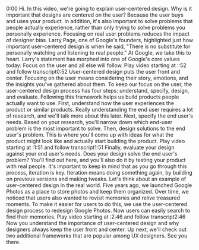 0:00
Hi. In this video, we're going to explain user-centered design. Why is it important that designs are centered on the user? Because the user buys and uses your product. In addition, it's also important to solve problems that people actually experience, rather than only trying to solve problems you personally experience. Focusing on real user problems reduces the impact of designer bias. Larry Page, one of Google's founders, highlighted just how important user-centered design is when he said, "There is no substitute for personally watching and listening to real people." At Google, we take this to heart. Larry's statement has morphed into one of Google's core values today: Focus on the user and all else will follow.
Play video starting at ::52 and follow transcript0:52
User-centered design puts the user front and center. Focusing on the user means considering their story, emotions, and the insights you've gathered about them. To keep our focus on the user, the user-centered design process has four steps: understand, specify, design, and evaluate. Following this framework helps us build products people actually want to use. First, understand how the user experiences the product or similar products. Really understanding the end user requires a lot of research, and we'll talk more about this later. Next, specify the end user's needs. Based on your research, you'll narrow down which end-user problem is the most important to solve. Then, design solutions to the end user's problem. This is where you'll come up with ideas for what the product might look like and actually start building the product.
Play video starting at :1:51 and follow transcript1:51
Finally, evaluate your design against your end user's needs. Does your design solve the end user's problem? You'll find out here, and you'll also do it by testing your product with real people. It's important to keep in mind that as you go through this process, iteration is key. Iteration means doing something again, by building on previous versions and making tweaks. Let's think about an example of user-centered design in the real world. Five years ago, we launched Google Photos as a place to store photos and keep them organized. Over time, we noticed that users also wanted to revisit memories and relive treasured moments. To make it easier for users to do this, we use the user-centered design process to redesign Google Photos. Now users can easily search to find their memories.
Play video starting at :2:46 and follow transcript2:46
Now you understand the importance of user-centered design and why designers always keep the user front and center. Up next, we'll check out two additional frameworks that are popular among UX designers. See you there.